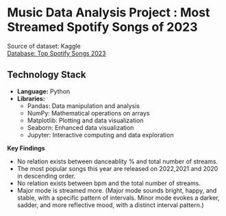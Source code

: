 # Music Data Analysis Project : Most Streamed Spotify Songs of 2023 

Source of dataset:  Kaggle     
[Database: Top Spotify Songs 2023 ](https://www.kaggle.com/datasets/nelgiriyewithana/top-spotify-songs-2023)

## Technology Stack

- **Language:** Python
- **Libraries:**
  - Pandas: Data manipulation and analysis
  - NumPy: Mathematical operations on arrays
  - Matplotlib: Plotting and data visualization
  - Seaborn: Enhanced data visualization
  - Jupyter: Interactive computing and data exploration


**Key Findings**

* No relation exists between danceablity % and total number of streams.
* The most popular songs this year are released on 2022,2021 and 2020 in descending order.
* No relation exists between bpm and the total number of streams.
* Major mode is streamed more. (Major mode sounds bright, happy, and stable, with a specific pattern of intervals. Minor mode evokes a darker, sadder, and more reflective mood, with a distinct interval pattern.)
